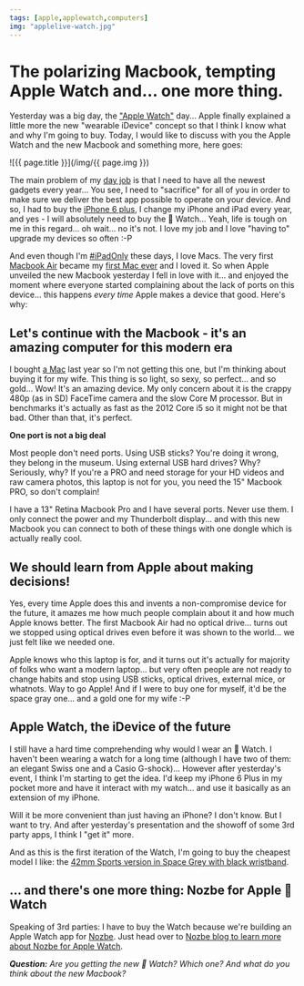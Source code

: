 ```yaml
---
tags: [apple,applewatch,computers]
img: "applelive-watch.jpg"
---
```


# The polarizing Macbook, tempting Apple Watch and... one more thing.

Yesterday was a big day, the ["Apple Watch"][a] day... Apple finally explained a little more the new "wearable iDevice" concept so that I think I know what and why I'm going to buy. Today, I would like to discuss with you the Apple Watch and the new Macbook and something more, here goes:

<!--More-->

![{{ page.title }}](/img/{{ page.img }})

The main problem of my [day job][Nozbe] is that I need to have all the newest gadgets every year... You see, I need to "sacrifice" for all of you in order to make sure we deliver the best app possible to operate on your device. And so, I had to buy the [iPhone 6 plus](/6pluslove), I change my iPhone and iPad every year, and yes - I will absolutely need to buy the  Watch... Yeah, life is tough on me in this regard... oh wait... no it's not. I love my job and I love "having to" upgrade my devices so often :-P

And even though I'm [#iPadOnly][] these days, I love Macs. The very first [Macbook Air][b] became my [first Mac ever][c] and I loved it. So when Apple unveiled the new Macbook yesterday I fell in love with it... and enjoyed the moment where everyone started complaining about the lack of ports on this device... this happens *every time* Apple makes a device that good. Here's why:

## Let's continue with the Macbook - it's an amazing computer for this modern era

I bought [a Mac][d] last year so I'm not getting this one, but I'm thinking about buying it for my wife. This thing is so light, so sexy, so perfect... and so gold... Wow! It's an amazing device. My only concern about it is the crappy 480p (as in SD) FaceTime camera and the slow Core M processor. But in benchmarks it's actually as fast as the 2012 Core i5 so it might not be that bad. Other than that, it's perfect.

**One port is not a big deal**

Most people don't need ports. Using USB sticks? You're doing it wrong, they belong in the museum. Using external USB hard drives? Why? Seriously, why? If you're a PRO and need storage for your HD videos and raw camera photos, this laptop is not for you, you need the 15" Macbook PRO, so don't complain!

I have a 13" Retina Macbook Pro and I have several ports. Never use them. I only connect the power and my Thunderbolt display... and with this new Macbook you can connect to both of these things with one dongle which is actually really cool.

## We should learn from Apple about making decisions!

Yes, every time Apple does this and invents a non-compromise device for the future, it amazes me how much people complain about it and how much Apple knows better. The first Macbook Air had no optical drive... turns out we stopped using optical drives even before it was shown to the world... we just felt like we needed one.

Apple knows who this laptop is for, and it turns out it's actually for majority of folks who want a modern laptop... but very often people are not ready to change habits and stop using USB sticks, optical drives, external mice, or whatnots. Way to go Apple! And if I were to buy one for myself, it'd be the space gray one... and a gold one for my wife :-P

## Apple Watch, the iDevice of the future

I still have a hard time comprehending why would I wear an  Watch. I haven't been wearing a watch for a long time (although I have two of them: an elegant Swiss one and a Casio G-shock)... However after yesterday's event, I think I'm starting to get the idea. I'd keep my iPhone 6 Plus in my pocket more and have it interact with my watch... and use it basically as an extension of my iPhone.

Will it be more convenient than just having an iPhone? I don't know. But I want to try. And after yesterday's presentation and the showoff of some 3rd party apps, I think I "get it" more.

And as this is the first iteration of the Watch, I'm going to buy the cheapest model I like: the [42mm Sports version in Space Grey with black wristband][f].

## ... and there's one more thing: Nozbe for Apple  Watch

Speaking of 3rd parties: I have to buy the Watch because we're building an Apple Watch app for [Nozbe][n]. Just head over to [Nozbe blog to learn more about Nozbe for Apple Watch][e].

***Question:*** *Are you getting the new  Watch? Which one? And what do you think about the new Macbook?*

[a]: http://apple.com/watch
[b]: /macbook-air-rocks-5-things-pc-notebook-manufa/
[c]: /my-first-mac/
[d]: /my-last-pc/
[e]: https://nozbe.com/blog/nozbe-for-watch
[f]: http://instagram.com/p/0CpnabJ_Y8/
[iMagazine]: http://iMagazine.pl
[Dropbox]: http://db.tt/kD7Liux
[Evernote]: /how-i-use-evernote
[It's all about Passion!]: /passion
[Nozbe]: http://nozbe.com/
[#iPadOnly]: http://ipadonlybook.com/
[Productive! Magazine]: http://productivemag.com/
[Productive! Show]: /show
[Twitter]: http://twitter.com/MSliwinski

[n]: https://michael.gratis/nozbe